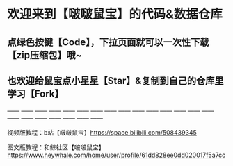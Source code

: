 # 欢迎来到【啵啵鼠宝】的代码&数据仓库

## 点绿色按键【Code】，下拉页面就可以一次性下载【zip压缩包】哦~
## 也欢迎给鼠宝点小星星【Star】&复制到自己的仓库里学习【Fork】
—— —— —— —— —— —— —— —— —— —— —— —— —— —— —— —— —— —— —— —— —— ——

视频版教程：b站【啵啵鼠宝】https://space.bilibili.com/508439345

图文版教程：和鲸社区【啵啵鼠宝】https://www.heywhale.com/home/user/profile/61dd828ee0dd020017f5a7cc
